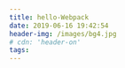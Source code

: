 ```yaml
---
title: hello-Webpack
date: 2019-06-16 19:42:54
header-img: /images/bg4.jpg
# cdn: 'header-on'
tags:
---
```

